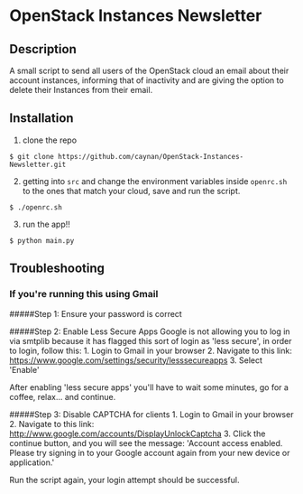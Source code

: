 # OpenStack Instances Newsletter


## Description
A small script to send all users of the OpenStack cloud an email about their
account instances, informing that of inactivity and are giving the option to delete
their Instances from their email.

## Installation
1. clone the repo
  ```
  $ git clone https://github.com/caynan/OpenStack-Instances-Newsletter.git
  ```  
2. getting into ```src``` and change the environment variables inside
```openrc.sh``` to the ones that match your cloud, save and run the script.
  ```
  $ ./openrc.sh
  ```
3. run the app!!
  ```
  $ python main.py
  ```

## Troubleshooting

### If you're running this using **Gmail**

#####Step 1: Ensure your password is correct

#####Step 2: Enable Less Secure Apps
    Google is not allowing you to log in via smtplib because it has flagged this sort of login as 'less secure', in order to login, follow this:
        1. Login to Gmail in your browser
        2. Navigate to this link: https://www.google.com/settings/security/lesssecureapps
        3. Select 'Enable'

After enabling 'less secure apps' you'll have to wait some minutes, go for a coffee, relax... and continue.

#####Step 3: Disable CAPTCHA for clients
    1. Login to Gmail in your browser
    2. Navigate to this link: http://www.google.com/accounts/DisplayUnlockCaptcha
    3. Click the continue button, and you will see the message: 'Account access enabled. Please try signing in to your Google account again from your new device or application.'

Run the script again, your login attempt should be successful.
